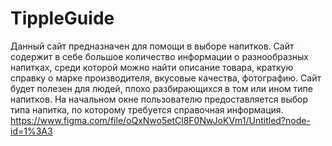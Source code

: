 # TippleGuide
Данный сайт предназначен для помощи в выборе напитков. Сайт содержит в себе большое количество информации о разнообразных напитках, среди которой можно найти описание товара, краткую справку о марке производителя, вкусовые качества, фотографию. Сайт будет полезен для людей, плохо разбирающихся в том или ином типе напитков.
На начальном окне пользователю предоставляется выбор типа напитка, по которому требуется справочная информация.
https://www.figma.com/file/oQxNwo5etCl8F0NwJoKVm1/Untitled?node-id=1%3A3
